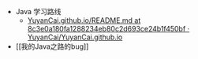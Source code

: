 - Java 学习路线
	- [YuyanCai.github.io/README.md at 8c3e0a180fa1288234eb80c2d693ce24b1f450bf · YuyanCai/YuyanCai.github.io](https://github.com/YuyanCai/YuyanCai.github.io/blob/8c3e0a180fa1288234eb80c2d693ce24b1f450bf/src/demo/README.md)
- [[我的Java之路的bug]]